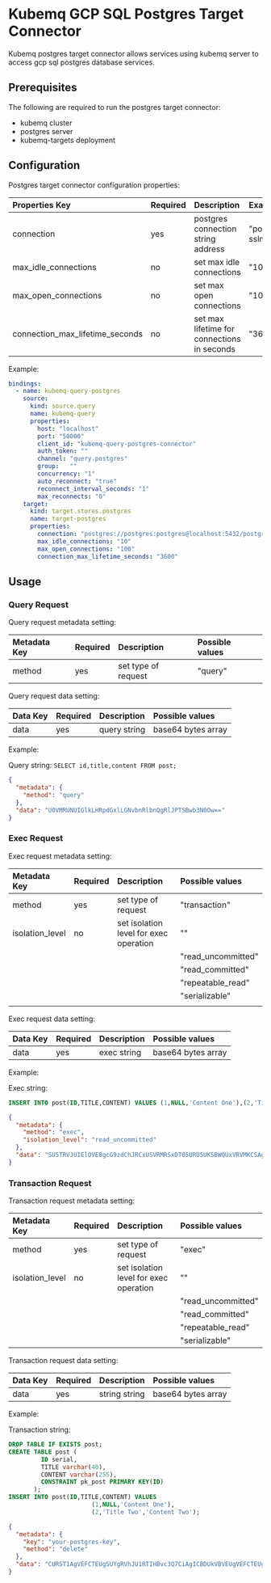 # Kubemq GCP SQL Postgres Target Connector

Kubemq postgres target connector allows services using kubemq server to access gcp sql postgres database services.

## Prerequisites
The following are required to run the postgres target connector:

- kubemq cluster
- postgres server
- kubemq-targets deployment

## Configuration

Postgres target connector configuration properties:

| Properties Key                  | Required | Description                                 | Example                                                                |
|:--------------------------------|:---------|:--------------------------------------------|:-----------------------------------------------------------------------|
| connection                      | yes      | postgres connection string address          | "postgres://postgres:postgres@localhost:5432/postgres?sslmode=disable" |
| max_idle_connections            | no       | set max idle connections                    | "10"                                                                   |
| max_open_connections            | no       | set max open connections                    | "100"                                                                  |
| connection_max_lifetime_seconds | no       | set max lifetime for connections in seconds | "3600"                                                                 |


Example:

```yaml
bindings:
  - name: kubemq-query-postgres
    source:
      kind: source.query
      name: kubemq-query
      properties:
        host: "localhost"
        port: "50000"
        client_id: "kubemq-query-postgres-connector"
        auth_token: ""
        channel: "query.postgres"
        group:   ""
        concurrency: "1"
        auto_reconnect: "true"
        reconnect_interval_seconds: "1"
        max_reconnects: "0"
    target:
      kind: target.stores.postgres
      name: target-postgres
      properties:
        connection: "postgres://postgres:postgres@localhost:5432/postgres?sslmode=disable"
        max_idle_connections: "10"
        max_open_connections: "100"
        connection_max_lifetime_seconds: "3600"
```

## Usage

### Query Request

Query request metadata setting:

| Metadata Key | Required | Description      | Possible values |
|:-------------|:---------|:-----------------|:----------------|
| method          | yes      | set type of request | "query"      |

Query request data setting:

| Data Key | Required | Description  | Possible values    |
|:---------|:---------|:-------------|:-------------------|
| data     | yes      | query string | base64 bytes array |

Example:

Query string: `SELECT id,title,content FROM post;`

```json
{
  "metadata": {
    "method": "query"
  },
  "data": "U0VMRUNUIGlkLHRpdGxlLGNvbnRlbnQgRlJPTSBwb3N0Ow=="
}
```

### Exec Request

Exec request metadata setting:

| Metadata Key    | Required | Description                            | Possible values    |
|:----------------|:---------|:---------------------------------------|:-------------------|
| method          | yes      | set type of request                    | "transaction"             |
| isolation_level | no       | set isolation level for exec operation | ""                 |
|                 |          |                                        | "read_uncommitted" |
|                 |          |                                        | "read_committed"   |
|                 |          |                                        | "repeatable_read"  |
|                 |          |                                        | "serializable"     |
|                 |          |                                        |                    |


Exec request data setting:

| Data Key | Required | Description                   | Possible values     |
|:---------|:---------|:------------------------------|:--------------------|
| data     | yes      | exec string | base64 bytes array |

Example:

Exec string:
```sql
INSERT INTO post(ID,TITLE,CONTENT) VALUES (1,NULL,'Content One'),(2,'Title Two','Content Two');
```

```json
{
  "metadata": {
    "method": "exec",
    "isolation_level": "read_uncommitted"
  },
  "data": "SU5TRVJUIElOVE8gcG9zdChJRCxUSVRMRSxDT05URU5UKSBWQUxVRVMKCSAgICAgICAgICAgICAgICAgICAgICAgKDEsTlVMTCwnQ29udGVudCBPbmUnKSwKCSAgICAgICAgICAgICAgICAgICAgICAgKDIsJ1RpdGxlIFR3bycsJ0NvbnRlbnQgVHdvJyk7" 
}
```

### Transaction Request

Transaction request metadata setting:

| Metadata Key    | Required | Description                            | Possible values    |
|:----------------|:---------|:---------------------------------------|:-------------------|
| method          | yes      | set type of request                    | "exec"             |
| isolation_level | no       | set isolation level for exec operation | ""                 |
|                 |          |                                        | "read_uncommitted" |
|                 |          |                                        | "read_committed"   |
|                 |          |                                        | "repeatable_read"  |
|                 |          |                                        | "serializable"     |


Transaction request data setting:

| Data Key | Required | Description                   | Possible values     |
|:---------|:---------|:------------------------------|:--------------------|
| data     | yes      | string string | base64 bytes array |

Example:

Transaction string:
```sql
DROP TABLE IF EXISTS post;
CREATE TABLE post (
         ID serial,
         TITLE varchar(40),
         CONTENT varchar(255),
         CONSTRAINT pk_post PRIMARY KEY(ID)
       );
INSERT INTO post(ID,TITLE,CONTENT) VALUES
                       (1,NULL,'Content One'),
                       (2,'Title Two','Content Two');
```
```json
{
  "metadata": {
    "key": "your-postgres-key",
    "method": "delete"
  },
  "data": "CURST1AgVEFCTEUgSUYgRVhJU1RTIHBvc3Q7CiAgICBDUkVBVEUgVEFCTEUgcG9zdCAoCgkgICAgICAgICBJRCBzZXJpYWwsCgkgICAgICAgICBUSVRMRSB2YXJjaGFyKDQwKSwKCSAgICAgICAgIENPTlRFTlQgdmFyY2hhcigyNTUpLAoJICAgICAgICAgQ09OU1RSQUlOVCBwa19wb3N0IFBSSU1BUlkgS0VZKElEKQoJICAgICAgICk7CiAgICBJTlNFUlQgSU5UTyBwb3N0KElELFRJVExFLENPTlRFTlQpIFZBTFVFUwoJICAgICAgICAgICAgICAgICAgICAgICAoMSxOVUxMLCdDb250ZW50IE9uZScpLAoJICAgICAgICAgICAgICAgICAgICAgICAoMiwnVGl0bGUgVHdvJywnQ29udGVudCBUd28nKTs="
}
```
